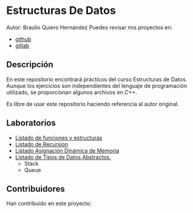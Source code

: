 # Estructuras De Datos

Autor: Braulio Quiero Hernández
Puedes revisar mis proyectos en:

- [github](https://github.com/bquiero)
- [gitlab](https://gitlab.com/braulioqh)
## Descripción

En este repositorio encontrará prácticos del curso Estructuras de Datos.
Aunque los ejercicios son independientes del lenguaje de programación utilizado, se proporcionan algunos archivos en *C++*.

Es libre de usar este repositorio haciendo referencia al autor original.

## Laboratorios
- [Listado de funciones y estructuras](Function_Structures/README.md)
- [Listado de Recursion](Recursion/README.md)
- [Listado Asignación Dinámica de Memoria](Dynamic_Memory_Allocation/README.md)
- [Listado de Tipos de Datos Abstractos.](ADT/README.md)
    - Stack
    - Queue

## Contribuidores
Han contribuido en este proyecto:


